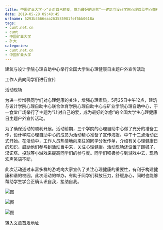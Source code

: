 ```yaml
---
title: 中国矿业大学->“让对自己的爱，成为最好的治愈”——建筑与设计学院心理自助中心举行全国大学生心理健康日主题户外宣传活动 | cumt.net.cn
date: 2019-05-28 09:40:45
urlname: 5293b3666eaa263585981fef5bb0618a
tags: 
- cumt.net.cn
- cumt
- 中国矿业大学
- 矿大
categories:
- cumt.net.cn
- 中国矿业大学
---
```



建筑与设计学院心理自助中心举行全国大学生心理健康日主题户外宣传活动

工作人员向同学们进行宣传

活动现场

为进一步增强同学们对心理健康的关注，增强心理素质，5月25日中午12点，建筑与设计学院心理自助中心联合体育学院心理自助中心与矿业学院心理自助中心，于一食堂广场举行了主题为“让对自己的爱，成为最好的治愈”的全国大学生心理健康日主题户外宣传活动。

为了确保活动的顺利开展，活动前期，三个学院的心理自助中心做了充分的准备工作，设计学院心理自助中心的成员为活动精心准备了宣传海报。中午十二点活动正式开始。在活动中，工作人员热情地向来往的同学分发传单，介绍有关心理健康日的知识，鼓励他们参与到活动当中来，关注心理健康。活动现场还设置了踢毽子、汉诺塔、投球等小游戏来提高同学们的参与度。同学们积极参与到游戏中去，现场欢声笑语不断。

此次活动通过丰富多样的游戏向大家宣传了关注心理健康的重要性，有利于构建健康和谐的校园。此次活动的举办，有助于同学们释放压力，舒缓身心，同时也能够帮助学生学会正确认识自我，接纳自我。



![图](http://xwzx.cumt.edu.cn/_upload/article/images/e3/2c/f4b278b741f79dacc35d2f89cea1/25e4c34e-ee59-443f-a341-8486cf03fd40.jpg)

![图](http://xwzx.cumt.edu.cn/_upload/article/images/e3/2c/f4b278b741f79dacc35d2f89cea1/c120149d-053d-4e8a-b283-07aa7b0f12cf.jpg)

![图](http://xwzx.cumt.edu.cn/_upload/article/images/e3/2c/f4b278b741f79dacc35d2f89cea1/4d205bec-fc12-445e-9e29-f075d0ca0589.jpg)

[转入文章首发地址](http://xwzx.cumt.edu.cn/0b/06/c523a527110/page.htm)